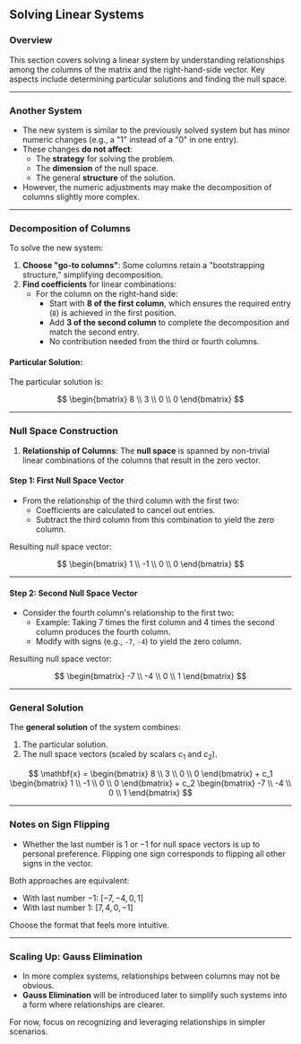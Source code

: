 ## Solving Linear Systems

### Overview
This section covers solving a linear system by understanding relationships among the columns of the matrix and the right-hand-side vector. Key aspects include determining particular solutions and finding the null space.

---

### Another System

- The new system is similar to the previously solved system but has minor numeric changes (e.g., a "1" instead of a "0" in one entry).
- These changes **do not affect**:
  - The **strategy** for solving the problem.
  - The **dimension** of the null space.
  - The general **structure** of the solution.
- However, the numeric adjustments may make the decomposition of columns slightly more complex.

---

### Decomposition of Columns

To solve the new system:
1. **Choose "go-to columns"**: Some columns retain a "bootstrapping structure," simplifying decomposition.
2. **Find coefficients** for linear combinations:
   - For the column on the right-hand side:
     - Start with **8 of the first column**, which ensures the required entry (`8`) is achieved in the first position.
     - Add **3 of the second column** to complete the decomposition and match the second entry.
     - No contribution needed from the third or fourth columns.

#### Particular Solution:
The particular solution is:

$$
\begin{bmatrix} 8 \\ 3 \\ 0 \\ 0 \end{bmatrix}
$$

---

### Null Space Construction

1. **Relationship of Columns**:
   The **null space** is spanned by non-trivial linear combinations of the columns that result in the zero vector.

#### Step 1: First Null Space Vector
- From the relationship of the third column with the first two:
  - Coefficients are calculated to cancel out entries.
  - Subtract the third column from this combination to yield the zero column.

Resulting null space vector:

$$
\begin{bmatrix} 1 \\ -1 \\ 0 \\ 0 \end{bmatrix}
$$

---

#### Step 2: Second Null Space Vector
- Consider the fourth column's relationship to the first two:
  - Example: Taking 7 times the first column and 4 times the second column produces the fourth column.
  - Modify with signs (e.g., `-7`, `-4`) to yield the zero column.

Resulting null space vector:

$$
\begin{bmatrix} -7 \\ -4 \\ 0 \\ 1 \end{bmatrix}
$$

---

### General Solution

The **general solution** of the system combines:
1. The particular solution.
2. The null space vectors (scaled by scalars $c_1$ and $c_2$).

$$
\mathbf{x} = \begin{bmatrix} 8 \\ 3 \\ 0 \\ 0 \end{bmatrix} + c_1 \begin{bmatrix} 1 \\ -1 \\ 0 \\ 0 \end{bmatrix} + c_2 \begin{bmatrix} -7 \\ -4 \\ 0 \\ 1 \end{bmatrix}
$$

---

### Notes on Sign Flipping
- Whether the last number is $1$ or $-1$ for null space vectors is up to personal preference. Flipping one sign corresponds to flipping all other signs in the vector.

Both approaches are equivalent:
- With last number $-1$: $[-7, -4, 0, 1]$
- With last number $1$: $[7, 4, 0, -1]$

Choose the format that feels more intuitive.

---

### Scaling Up: Gauss Elimination

- In more complex systems, relationships between columns may not be obvious.
- **Gauss Elimination** will be introduced later to simplify such systems into a form where relationships are clearer.

For now, focus on recognizing and leveraging relationships in simpler scenarios.